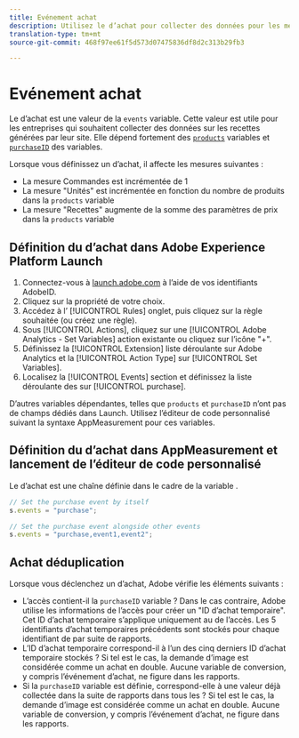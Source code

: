 ```yaml
---
title: Evénement achat
description: Utilisez le d’achat pour collecter des données pour les mesures "Commandes", "Unités" et "Recettes".
translation-type: tm+mt
source-git-commit: 468f97ee61f5d573d07475836df8d2c313b29fb3

---
```



# Evénement achat

Le  d’achat est une valeur de la `events` variable. Cette valeur est utile pour les entreprises qui souhaitent collecter des données sur les recettes générées par leur site. Elle dépend fortement des [`products`](../products.md) variables et [`purchaseID`](../purchaseid.md) des variables.

Lorsque vous définissez un  d’achat, il affecte les mesures suivantes :

* La mesure Commandes est incrémentée de 1
* La mesure &quot;Unités&quot; est incrémentée en fonction du nombre de produits dans la `products` variable
* La mesure &quot;Recettes&quot; augmente de la somme des paramètres de prix dans la `products` variable

## Définition du  d’achat dans Adobe Experience Platform Launch

1. Connectez-vous à [launch.adobe.com](https://launch.adobe.com) à l’aide de vos identifiants AdobeID.
2. Cliquez sur la propriété de votre choix.
3. Accédez à l’ [!UICONTROL Rules] onglet, puis cliquez sur la règle souhaitée (ou créez une règle).
4. Sous [!UICONTROL Actions], cliquez sur une [!UICONTROL Adobe Analytics - Set Variables] action existante ou cliquez sur l’icône &quot;+&quot;.
5. Définissez la [!UICONTROL Extension] liste déroulante sur Adobe Analytics et la [!UICONTROL Action Type] sur [!UICONTROL Set Variables].
6. Localisez la [!UICONTROL Events] section et définissez la liste déroulante des  sur [!UICONTROL purchase].

D’autres variables dépendantes, telles que `products` et `purchaseID` n’ont pas de champs dédiés dans Launch. Utilisez l’éditeur de code personnalisé suivant la syntaxe AppMeasurement pour ces variables.

## Définition du  d’achat dans AppMeasurement et lancement de l’éditeur de code personnalisé

Le  d’achat est une chaîne définie dans le cadre de la variable .

```js
// Set the purchase event by itself
s.events = "purchase";

// Set the purchase event alongside other events
s.events = "purchase,event1,event2";
```

## Achat  déduplication

Lorsque vous déclenchez un  d’achat, Adobe vérifie les éléments suivants :

* L’accès contient-il la `purchaseID` variable ? Dans le cas contraire, Adobe utilise les informations de l’accès pour créer un &quot;ID d’achat temporaire&quot;. Cet ID d’achat temporaire s’applique uniquement au de l’accès. Les 5 identifiants d’achat temporaires précédents sont stockés pour chaque identifiant de par suite de rapports.
* L’ID d’achat temporaire correspond-il à l’un des cinq derniers ID d’achat temporaire stockés ? Si tel est le cas, la demande d’image est considérée comme un achat en double. Aucune variable de conversion, y compris l’événement d’achat, ne figure dans les rapports.
* Si la `purchaseID` variable est définie, correspond-elle à une valeur déjà collectée dans la suite de rapports dans tous les ? Si tel est le cas, la demande d’image est considérée comme un achat en double. Aucune variable de conversion, y compris l’événement d’achat, ne figure dans les rapports.
